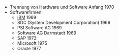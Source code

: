 - Trennung von Hardware und Software Anfang 1970
- Softwarefirmen:
	- [IBM](IBM) 1969
	- SDC (System Development Corporation) 1969
	- PSI Software AG 1969
	- Software AG Darmstadt 1969
	- SAP 1972
	- Microsoft 1975
	- Oracle 1977